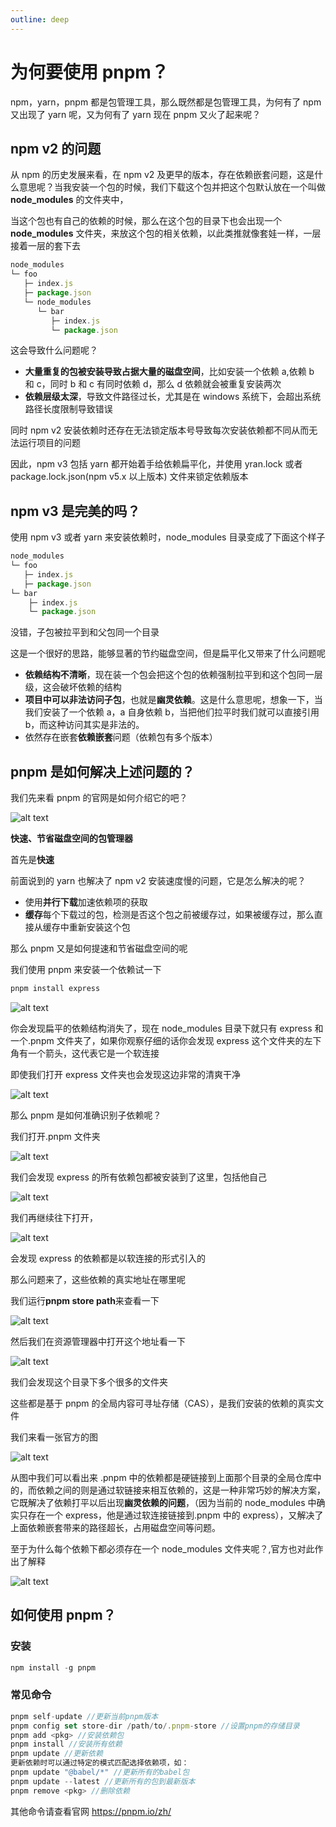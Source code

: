 ```yaml
---
outline: deep
---
```


# 为何要使用 pnpm？

npm，yarn，pnpm 都是包管理工具，那么既然都是包管理工具，为何有了 npm 又出现了 yarn 呢，又为何有了 yarn 现在 pnpm 又火了起来呢？

## npm v2 的问题

从 npm 的历史发展来看，在 npm v2 及更早的版本，存在依赖嵌套问题，这是什么意思呢？当我安装一个包的时候，我们下载这个包并把这个包默认放在一个叫做 **node_modules** 的文件夹中，

当这个包也有自己的依赖的时候，那么在这个包的目录下也会出现一个 **node_modules** 文件夹，来放这个包的相关依赖，以此类推就像套娃一样，一层接着一层的套下去

```js
node_modules
└─ foo
   ├─ index.js
   ├─ package.json
   └─ node_modules
      └─ bar
         ├─ index.js
         └─ package.json
```

这会导致什么问题呢？

- **大量重复的包被安装导致占据大量的磁盘空间**，比如安装一个依赖 a,依赖 b 和 c，同时 b 和 c 有同时依赖 d，那么 d 依赖就会被重复安装两次
- **依赖层级太深**，导致文件路径过长，尤其是在 windows 系统下，会超出系统路径长度限制导致错误

同时 npm v2 安装依赖时还存在无法锁定版本号导致每次安装依赖都不同从而无法运行项目的问题

因此，npm v3 包括 yarn 都开始着手给依赖扁平化，并使用 yran.lock 或者 package.lock.json(npm v5.x 以上版本) 文件来锁定依赖版本

## npm v3 是完美的吗？

使用 npm v3 或者 yarn 来安装依赖时，node_modules 目录变成了下面这个样子

```js
node_modules
└─ foo
   ├─ index.js
   ├─ package.json
└─ bar
    ├─ index.js
    └─ package.json

```

没错，子包被拉平到和父包同一个目录

这是一个很好的思路，能够显著的节约磁盘空间，但是扁平化又带来了什么问题呢

- **依赖结构不清晰**，现在装一个包会把这个包的依赖强制拉平到和这个包同一层级，这会破坏依赖的结构
- **项目中可以非法访问子包**，也就是**幽灵依赖**。这是什么意思呢，想象一下，当我们安装了一个依赖 a，a 自身依赖 b，当把他们拉平时我们就可以直接引用 b，而这种访问其实是非法的。
- 依然存在嵌套**依赖嵌套**问题（依赖包有多个版本）

## pnpm 是如何解决上述问题的？

我们先来看 pnpm 的官网是如何介绍它的吧？

![alt text](./pnpm/image.png)

**快速、节省磁盘空间的包管理器**

首先是**快速**

前面说到的 yarn 也解决了 npm v2 安装速度慢的问题，它是怎么解决的呢？

- 使用**并行下载**加速依赖项的获取
- **缓存**每个下载过的包，检测是否这个包之前被缓存过，如果被缓存过，那么直接从缓存中重新安装这个包

那么 pnpm 又是如何提速和节省磁盘空间的呢

我们使用 pnpm 来安装一个依赖试一下

```js
pnpm install express
```

![alt text](./pnpm/image-1.png)

你会发现扁平的依赖结构消失了，现在 node_modules 目录下就只有 express 和一个.pnpm 文件夹了，如果你观察仔细的话你会发现 express 这个文件夹的左下角有一个箭头，这代表它是一个软连接

即使我们打开 express 文件夹也会发现这边非常的清爽干净

![alt text](./pnpm/image-2.png)

那么 pnpm 是如何准确识别子依赖呢？

我们打开.pnpm 文件夹

![alt text](./pnpm/image-3.png)

我们会发现 express 的所有依赖包都被安装到了这里，包括他自己

![alt text](./pnpm/image-4.png)

我们再继续往下打开，

![alt text](./pnpm/image-5.png)

会发现 express 的依赖都是以软连接的形式引入的

那么问题来了，这些依赖的真实地址在哪里呢

我们运行**pnpm store path**来查看一下

![alt text](./pnpm/image-6.png)

然后我们在资源管理器中打开这个地址看一下

![alt text](./pnpm/image-7.png)

我们会发现这个目录下多个很多的文件夹

这些都是基于 pnpm 的全局内容可寻址存储（CAS），是我们安装的依赖的真实文件

我们来看一张官方的图

![alt text](./pnpm/image-8.png)

从图中我们可以看出来 .pnpm 中的依赖都是硬链接到上面那个目录的全局仓库中的，而依赖之间的则是通过软链接来相互依赖的，这是一种非常巧妙的解决方案，它既解决了依赖打平以后出现**幽灵依赖的问题**，（因为当前的 node_modules 中确实只存在一个 express，他是通过软连接链接到.pnpm 中的 express），又解决了上面依赖嵌套带来的路径超长，占用磁盘空间等问题。

至于为什么每个依赖下都必须存在一个 node_modules 文件夹呢？,官方也对此作出了解释

![alt text](./pnpm/image-9.png)

## 如何使用 pnpm？

### 安装

```js
npm install -g pnpm
```

### 常见命令

```js
pnpm self-update //更新当前pnpm版本
pnpm config set store-dir /path/to/.pnpm-store //设置pnpm的存储目录
pnpm add <pkg> //安装依赖包
pnpm install //安装所有依赖
pnpm update //更新依赖
更新依赖时可以通过特定的模式匹配选择依赖项，如：
pnpm update "@babel/*" //更新所有的babel包
pnpm update --latest //更新所有的包到最新版本
pnpm remove <pkg> //删除依赖
```

其他命令请查看官网 https://pnpm.io/zh/
